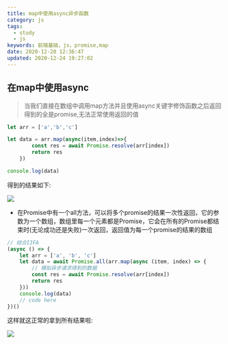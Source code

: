```yaml
---
title: map中使用async异步函数
category: js
tags:
  - study
  - js
keywords: 前端基础，js，promise,map
date: 2020-12-20 12:36:47
updated: 2020-12-24 19:27:02
---
```


## 在map中使用async
> 当我们直接在数组中调用map方法并且使用async关键字修饰函数之后返回得到的全是promise,无法正常使用返回的值
```js
let arr = ['a','b','c']

let data = arr.map(async(item,index)=>{
        const res = await Promise.resolve(arr[index])
        return res
	})

console.log(data)
```

得到的结果如下:

![](http://121.40.19.111:7002/cdn/image/20220610/1654792783428.webp)

* 在Promise中有一个all方法，可以将多个promise的结果一次性返回，它的参数为一个数组，数组里每一个元素都是Promise，它会在所有的Promise都结束时(无论成功还是失败)一次返回，返回值为每一个promise的结果的数组

```js
// 结合IIFA
(async () => {
    let arr = ['a', 'b', 'c']
    let data = await Promise.all(arr.map(async (item, index) => {
        // 模拟异步请求得到的数据
        const res = await Promise.resolve(arr[index])
        return res
    }))
    console.log(data)
    // code here
})()
```

这样就这正常的拿到所有结果啦:

![](http://121.40.19.111:7002/cdn/image/20220610/1654794116791.webp)
